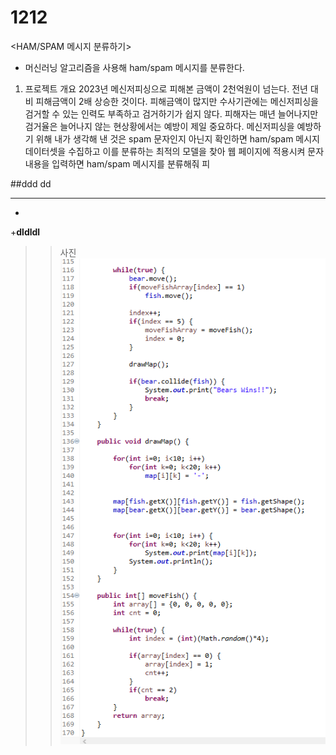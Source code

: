 # 1212
<HAM/SPAM 메시지 분류하기>
- 머신러닝 알고리즘을 사용해 ham/spam 메시지를 분류한다.
1. 프로젝트 개요
   2023년 메신저피싱으로 피해본 금액이 2천억원이 넘는다. 전년 대비 피해금액이 2배 상승한 것이다. 피해금액이 많지만 수사기관에는 메신저피싱을 검거할 수 있는 인력도 부족하고 검거하기가 쉽지 않다. 피해자는 매년 늘어나지만 검거율은 늘어나지 않는 현상황에서는 예방이 제일 중요하다.
   메신저피싱을 예방하기 위해 내가 생각해 낸 것은 spam 문자인지 아닌지 확인하면  ham/spam 메시지 데이터셋을 수집하고 이를 분류하는 최적의 모델을 찾아 웹 페이지에 적용시켜 문자 내용을 입력하면 ham/spam 메시지를 분류해줘 피

##ddd
dd
***
+
+__dldldl__
>> 사진
![사진](https://github.com/jjiisoo/1212/blob/main/3.PNG)
